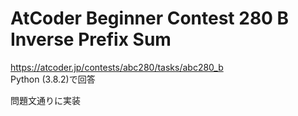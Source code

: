 # AtCoder Beginner Contest 280 B Inverse Prefix Sum  
https://atcoder.jp/contests/abc280/tasks/abc280_b  
Python (3.8.2)で回答  

問題文通りに実装
